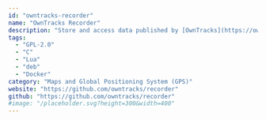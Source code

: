 ```yaml
---
id: "owntracks-recorder"
name: "OwnTracks Recorder"
description: "Store and access data published by [OwnTracks](https://owntracks.org/) location tracking apps."
tags:
  - "GPL-2.0"
  - "C"
  - "Lua"
  - "deb"
  - "Docker"
category: "Maps and Global Positioning System (GPS)"
website: "https://github.com/owntracks/recorder"
github: "https://github.com/owntracks/recorder"
#image: "/placeholder.svg?height=300&width=400"
---
```


